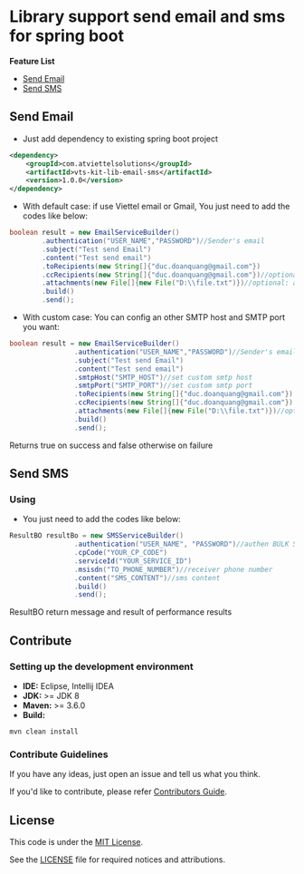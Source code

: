 # Library support send email and sms for spring boot
<b>Feature List</b>
* [Send Email](#send-email)
* [Send SMS](#send-sms)

## Send Email
* Just add dependency to existing spring boot project
```xml
<dependency>
    <groupId>com.atviettelsolutions</groupId>
    <artifactId>vts-kit-lib-email-sms</artifactId>
    <version>1.0.0</version>
</dependency>
```

- With default case: if use Viettel email or Gmail, You just need to add the codes like below:
```java
boolean result = new EmailServiceBuilder()
        .authentication("USER_NAME","PASSWORD")//Sender's email
        .subject("Test send Email")
        .content("Test send email")
        .toRecipients(new String[]{"duc.doanquang@gmail.com"})
        .ccRecipients(new String[]{"duc.doanquang@gmail.com"})//optional
        .attachments(new File[]{new File("D:\\file.txt")})//optional: attach files
        .build()
        .send();
```
- With custom case: You can config an other SMTP host and SMTP port you want:
```java
boolean result = new EmailServiceBuilder()
                .authentication("USER_NAME","PASSWORD")//Sender's email
                .subject("Test send Email")
                .content("Test send email")
                .smtpHost("SMTP_HOST")//set custom smtp host
                .smtpPort("SMTP_PORT")//set custom smtp port
                .toRecipients(new String[]{"duc.doanquang@gmail.com"})
                .ccRecipients(new String[]{"duc.doanquang@gmail.com"})
                .attachments(new File[]{new File("D:\\file.txt")})//optional: attach files
                .build()
                .send();
```

Returns true on success and false otherwise on failure


## Send SMS

### Using

* You just need to add the codes like below:
```java
ResultBO resultBo = new SMSServiceBuilder()
                .authentication("USER_NAME", "PASSWORD")//authen BULK SMS
                .cpCode("YOUR_CP_CODE")
                .serviceId("YOUR_SERVICE_ID")
                .msisdn("TO_PHONE_NUMBER")//receiver phone number
                .content("SMS_CONTENT")//sms content
                .build()
                .send();
```

ResultBO return message and result of performance results

## Contribute

### Setting up the development environment

- **IDE:** Eclipse, Intellij IDEA
- **JDK:** >= JDK 8
- **Maven:** >= 3.6.0
- **Build:**

```
mvn clean install
```

### Contribute Guidelines

If you have any ideas, just open an issue and tell us what you think.

If you'd like to contribute, please refer [Contributors Guide](CONTRIBUTING.md).

## License

This code is under the [MIT License](https://opensource.org/licenses/MIT).

See the [LICENSE](LICENSE) file for required notices and attributions.
